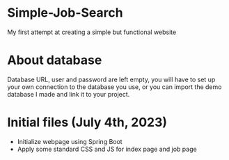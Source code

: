 # Simple-Job-Search
My first attempt at creating a simple but functional website

# About database
Database URL, user and password are left empty, you will have to set up your own connection to the database you use, or you can import the demo database I made and link it to your project.


# Initial files (July 4th, 2023)
- Initialize webpage using Spring Boot
- Apply some standard CSS and JS for index page and job page

